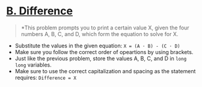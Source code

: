# [B. Difference](https://codeforces.com/group/6uhngucRCe/contest/429626/problem/B)
> *This problem prompts you to print a certain value X, given the four numbers A, B, C, and D, which form the equation to solve for X.

+ Substitute the values in the given equation: ```X = (A ⋅ B) - (C ⋅ D)```
+ Make sure you follow the correct order of opeartions by using brackets.
+ Just like the previous problem, store the values A, B, C, and D in ```long long``` variables.
+ Make sure to use the correct capitalization and spacing as the statement requires: ```Difference = X```
